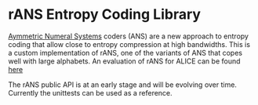 <!-- doxy
\page refUtilitiesrANS Entropy Coding Library
/doxy -->

# rANS Entropy Coding Library

[Aymmetric Numeral Systems](https://arxiv.org/abs/1311.2540) coders (ANS) are a new approach to entropy coding that allow close to entropy compression at high bandwidths. This is a custom implementation of rANS, one of the variants of ANS that copes well with large alphabets. An evaluation of rANS for ALICE can be found [here](https://indico.cern.ch/event/773049/contributions/3474364/attachments/1936180/3208584/Layout.pdf) 

The rANS public API is at an early stage and will be evolving over time. Currently the unittests can be used as a reference. 
